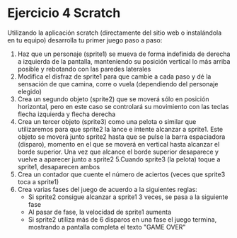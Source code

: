# Ejercicio 4 Scratch

Utilizando la aplicación scratch (directamente del sitio web o instalándola en tu equipo) desarrolla tu primer juego paso a paso:

1. Haz que un personaje (sprite1) se mueva de forma indefinida de derecha a izquierda de la pantalla, manteniendo su posición vertical lo más arriba posible y rebotando con las paredes laterales
2. Modifica el disfraz de sprite1 para que cambie a cada paso y dé la sensación de que camina, corre o vuela (dependiendo del personaje elegido)
3. Crea un segundo objeto (sprite2) que se moverá sólo en posición horizontal, pero en este caso se controlará su movimiento con las teclas flecha izquierda y flecha derecha
4. Crea un tercer objeto (sprite3) como una pelota o similar que utilizaremos para que sprite2 la lance e intente alcanzar a sprite1. Este objeto se moverá junto sprite2 hasta que se pulse la barra espaciadora (disparo), momento en el que se moverá en vertical hasta alcanzar el borde superior. Una vez que alcance el borde superior desaparece y vuelve a aparecer junto a sprite2
5.Cuando sprite3 (la pelota) toque a sprite1, desaparecen ambos
6. Crea un contador que cuente el número de aciertos (veces que sprite3 toca a sprite1)
7. Crea varias fases del juego de acuerdo a la siguientes reglas:
	* Si sprite2 consigue alcanzar a sprite1 3 veces, se pasa a la siguiente fase
    * Al pasar de fase, la velocidad de sprite1 aumenta
    * Si sprite2 utiliza más de 6 disparos en una fase el juego termina, mostrando a pantalla completa el texto "GAME OVER"
